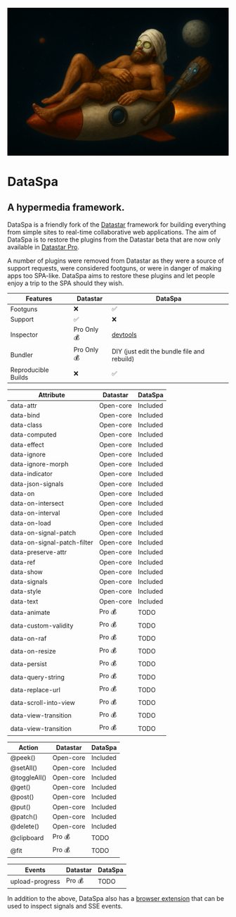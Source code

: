 ![DataSpa](./DataSpa.png)

# DataSpa

## A hypermedia framework.

DataSpa is a friendly fork of the [Datastar](https://data-star.dev/) framework for
building everything from simple sites to real-time collaborative web
applications. The aim of DataSpa is to restore the plugins from the
Datastar beta that are now only available in [Datastar Pro](https://data-star.dev/reference/datastar_pro).

A number of plugins were removed from Datastar as they were a source of support
requests, were considered footguns, or were in danger of making apps too
SPA-like. DataSpa aims to restore these plugins and let people enjoy a trip to
the SPA should they wish.

| Features              | Datastar                       | DataSpa                                                |
| ----------------------| ------------------------------ | ------------------------------------------------------ |
| Footguns              | :x:                            | :white_check_mark:                                     |
| Support               | :white_check_mark:             | :x:                                                    |
| Inspector             | Pro Only :moneybag:            | [devtools](https://github.com/lllama/dataspa-devtools) |
| Bundler               | Pro Only :moneybag:            | DIY (just edit the bundle file and rebuild)            |
| Reproducible Builds   | :x:                            | :white_check_mark:                                     |


| Attribute                    | Datastar              | DataSpa   |
|----------------------------- | --------------------- | --------- |
| data-attr                    | Open-core             | Included  |
| data-bind                    | Open-core             | Included  |
| data-class                   | Open-core             | Included  |
| data-computed                | Open-core             | Included  |
| data-effect                  | Open-core             | Included  |
| data-ignore                  | Open-core             | Included  |
| data-ignore-morph            | Open-core             | Included  |
| data-indicator               | Open-core             | Included  |
| data-json-signals            | Open-core             | Included  |
| data-on                      | Open-core             | Included  |
| data-on-intersect            | Open-core             | Included  |
| data-on-interval             | Open-core             | Included  |
| data-on-load                 | Open-core             | Included  |
| data-on-signal-patch         | Open-core             | Included  |
| data-on-signal-patch-filter  | Open-core             | Included  |
| data-preserve-attr           | Open-core             | Included  |
| data-ref                     | Open-core             | Included  |
| data-show                    | Open-core             | Included  |
| data-signals                 | Open-core             | Included  |
| data-style                   | Open-core             | Included  |
| data-text                    | Open-core             | Included  |
| data-animate                 | Pro :moneybag:        | TODO      |
| data-custom-validity         | Pro :moneybag:        | TODO      |
| data-on-raf                  | Pro :moneybag:        | TODO      |
| data-on-resize               | Pro :moneybag:        | TODO      |
| data-persist                 | Pro :moneybag:        | TODO      |
| data-query-string            | Pro :moneybag:        | TODO      |
| data-replace-url             | Pro :moneybag:        | TODO      |
| data-scroll-into-view        | Pro :moneybag:        | TODO      |
| data-view-transition         | Pro :moneybag:        | TODO      |
| data-view-transition         | Pro :moneybag:        | TODO      |

| Action                       | Datastar              | DataSpa   |
|----------------------------- | --------------------- | --------- |
| @peek()                      | Open-core             | Included  |
| @setAll()                    | Open-core             | Included  |
| @toggleAll()                 | Open-core             | Included  |
| @get()                       | Open-core             | Included  |
| @post()                      | Open-core             | Included  |
| @put()                       | Open-core             | Included  |
| @patch()                     | Open-core             | Included  |
| @delete()                    | Open-core             | Included  |
| @clipboard                   | Pro :moneybag:        | TODO      |
| @fit                         | Pro :moneybag:        | TODO      |

| Events                       | Datastar              | DataSpa   |
| ---------------------------- | --------------------- | --------- |
| upload-progress              | Pro :moneybag:        | TODO      |

In addition to the above, DataSpa also has a [browser extension](https://github.com/lllama/dataspa-devtools)
that can be used to inspect signals and SSE events.


<!--Getting started is as easy as adding a single script tag to your HTML.

```html
<script type="module" src="https://cdn.jsdelivr.net/gh/starfederation/datastar@main/bundles/datastar.js"></script>
```

Then start adding frontend reactivity using declarative <code>data-*</code> attributes.

```html
<input data-bind-title />
<div data-text="$title.toUpperCase()"></div>
<button data-on-click="@post('/endpoint')">Save</button>
```

Visit the [Datastar Website »](https://data-star.dev/)

Watch the [Videos »](https://www.youtube.com/@data-star)

Join the [Discord Server »](https://discord.gg/bnRNgZjgPh)

## Getting Started

Read the [Getting Started Guide »](https://data-star.dev/guide/getting_started)

## Contributing

Read the [Contribution Guidelines »](https://github.com/starfederation/datastar/blob/develop/CONTRIBUTING.md)

-->
